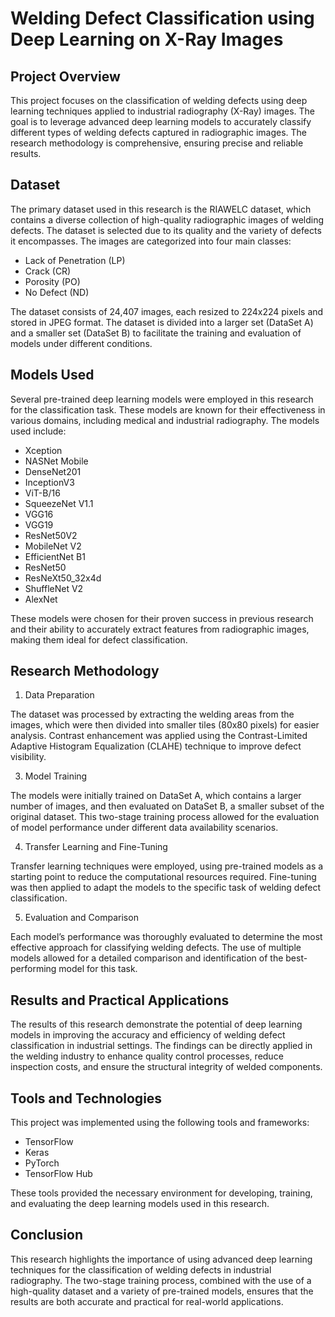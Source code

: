 # Welding Defect Classification using Deep Learning on X-Ray Images
## Project Overview
This project focuses on the classification of welding defects using deep learning techniques applied to industrial radiography (X-Ray) images. The goal is to leverage advanced deep learning models to accurately classify different types of welding defects captured in radiographic images. The research methodology is comprehensive, ensuring precise and reliable results.

## Dataset
The primary dataset used in this research is the RIAWELC dataset, which contains a diverse collection of high-quality radiographic images of welding defects. The dataset is selected due to its quality and the variety of defects it encompasses. The images are categorized into four main classes:

* Lack of Penetration (LP)
* Crack (CR)
* Porosity (PO)
* No Defect (ND)

   
The dataset consists of 24,407 images, each resized to 224x224 pixels and stored in JPEG format. The dataset is divided into a larger set (DataSet A) and a smaller set (DataSet B) to facilitate the training and evaluation of models under different conditions.

## Models Used
Several pre-trained deep learning models were employed in this research for the classification task. These models are known for their effectiveness in various domains, including medical and industrial radiography. The models used include:

* Xception
* NASNet Mobile
* DenseNet201
* InceptionV3
* ViT-B/16
* SqueezeNet V1.1
* VGG16
* VGG19
* ResNet50V2
* MobileNet V2
* EfficientNet B1
* ResNet50
* ResNeXt50_32x4d
* ShuffleNet V2
* AlexNet
  
These models were chosen for their proven success in previous research and their ability to accurately extract features from radiographic images, making them ideal for defect classification.

## Research Methodology
1. Data Preparation
   
The dataset was processed by extracting the welding areas from the images, which were then divided into smaller tiles (80x80 pixels) for easier analysis. Contrast enhancement was applied using the Contrast-Limited Adaptive Histogram Equalization (CLAHE) technique to improve defect visibility.

3. Model Training

The models were initially trained on DataSet A, which contains a larger number of images, and then evaluated on DataSet B, a smaller subset of the original dataset. This two-stage training process allowed for the evaluation of model performance under different data availability scenarios.

4. Transfer Learning and Fine-Tuning

Transfer learning techniques were employed, using pre-trained models as a starting point to reduce the computational resources required. Fine-tuning was then applied to adapt the models to the specific task of welding defect classification.

5. Evaluation and Comparison

Each model’s performance was thoroughly evaluated to determine the most effective approach for classifying welding defects. The use of multiple models allowed for a detailed comparison and identification of the best-performing model for this task.

## Results and Practical Applications
The results of this research demonstrate the potential of deep learning models in improving the accuracy and efficiency of welding defect classification in industrial settings. The findings can be directly applied in the welding industry to enhance quality control processes, reduce inspection costs, and ensure the structural integrity of welded components.

## Tools and Technologies
This project was implemented using the following tools and frameworks:

* TensorFlow
* Keras
* PyTorch
* TensorFlow Hub
  
These tools provided the necessary environment for developing, training, and evaluating the deep learning models used in this research.

## Conclusion
This research highlights the importance of using advanced deep learning techniques for the classification of welding defects in industrial radiography. The two-stage training process, combined with the use of a high-quality dataset and a variety of pre-trained models, ensures that the results are both accurate and practical for real-world applications.


